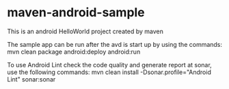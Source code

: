 maven-android-sample
====================

This is an android HelloWorld project created by maven

The sample app can be run after the avd is start up by using the commands:
mvn clean package android:deploy android:run

To use Android Lint check the code quality and generate report at sonar, use the following commands:
mvn clean install -Dsonar.profile="Android Lint" sonar:sonar
